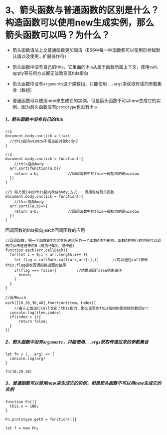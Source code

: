 # 3、箭头函数与普通函数的区别是什么？构造函数可以使用new生成实例，那么箭头函数可以吗？为什么？


- 箭头函数语法上比普通函数更加简洁（ES6中每一种函数都可以使用形参赋默认值以及使用…扩展操作符）
- 箭头函数中没有自己的this，它里面的this从属于函数所属上下文，使用call、apply等任何方式都无法改变其this指向

- 箭头函数中没有`arguments`这个类数组，只能使用`...args`来获取传递的参数集合（数组）
- 普通函数可以使用new来生成它的实例，但是箭头函数不可以new生成它的实例，因为箭头函数没有`prototype`也没有this

##### 1、箭头函数中没有自己的this

```shell
//1
document.body.onclick = ()=>{
  //this指向window不是当前对象body了
}

//2
document.body.onclick = function(){
	//this指向body
  arr.sort(function(a,b){
    return a-b;				//回调函数中的this一般指向的是window
  })
}

//3 将上面2中的this指向改成body;方式一：直接改成箭头函数
document.body.onclick = function(){
	//this指向body
  arr.sort((a,b)=>{
    return a-b;				//回调函数中的this一般指向的是window
  })
}
```

回调函数的this指向,each回调函数的应用

```shell
//回调函数，把一个函数B作为实参传递给另外一个函数A作为形参。函数A在执行的时候可以调用只从传递进来的B（可执行N次、可传值）
function each(arr,callBack){
  for(let i = 0;i < arr.length;i++ ){
    let flag = callBack.call(arr,arr[i],i)		//可以通过call修改this;flag接收回调函数返回的结果
    if(flag === false){			//结果返回false结束循环
      break;
    }
  }
}

//调用each
each([10,20,30,40],function(item，index){
	//由于上面进行call改变了this指向，那么这里的this指向的是原始的数组arr
  console.log(item,index)
  if(index > 1){
      return false;
  }
})
```

##### 2、箭头函数中没有`arguments`，只能使用`...args`获取传递过来的参数集合

```shell
let fn = (...arg) => {
  console.log(arg)
}

fn(10,20,30)
```

##### 3、普通函数可以使用new来生成它的实例，但是箭头函数不可以用new生成它的实例

```shell
function Fn(){
  this.x = 100;
}

Fn.prototype.getX = function(){}

let f = new Fn;
```


